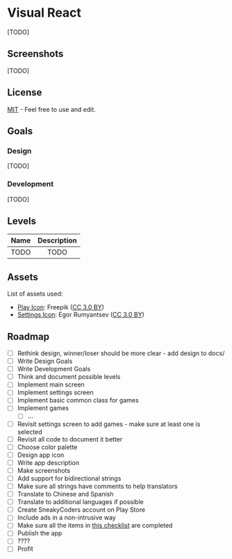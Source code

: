 # Visual React

[TODO]


## Screenshots

[TODO]


## License

[MIT](LICENSE) - Feel free to use and edit.


## Goals

### Design

[TODO]


### Development

[TODO]


## Levels

| **Name** | **Description** |
|:--------:|:---------------:|
| TODO     | TODO            |


## Assets

List of assets used:

  * [Play Icon](http://www.flaticon.com): Freepik ([CC 3.0 BY](http://creativecommons.org/licenses/by/3.0/))
  * [Settings Icon](http://www.flaticon.com/authors/egor-rumyantsev): Egor Rumyantsev ([CC 3.0 BY](http://creativecommons.org/licenses/by/3.0/))


## Roadmap

- [ ] Rethink design, winner/loser should be more clear - add design to docs/
- [ ] Write Design Goals
- [ ] Write Development Goals
- [ ] Think and document possible levels
- [ ] Implement main screen
- [ ] Implement settings screen
- [ ] Implement basic common class for games
- [ ] Implement games
  - [ ] ...
- [ ] Revisit settings screen to add games - make sure at least one is selected
- [ ] Revisit all code to document it better
- [ ] Choose color palette
- [ ] Design app icon
- [ ] Write app description
- [ ] Make screenshots
- [ ] Add support for bidirectional strings
- [ ] Make sure all strings have comments to help translators
- [ ] Translate to Chinese and Spanish
- [ ] Translate to additional languages if possible
- [ ] Create SneakyCoders account on Play Store
- [ ] Include ads in a non-intrusive way
- [ ] Make sure all the items in [this checklist](https://developer.android.com/distribute/tools/launch-checklist.html) are completed
- [ ] Publish the app
- [ ] ????
- [ ] Profit
